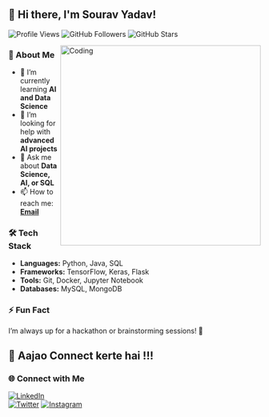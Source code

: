 ## 👋 Hi there, I'm Sourav Yadav!

![Profile Views](https://komarev.com/ghpvc/?username=sourav-sudow&label=Profile%20views&color=0e75b6&style=flat)
![GitHub Followers](https://img.shields.io/github/followers/sourav-sudow?label=Followers&style=social)
![GitHub Stars](https://img.shields.io/github/stars/sourav-sudow?label=Stars&style=social)

<img align="right" alt="Coding" width="400" src="[https://media.giphy.com/media/qgQUggAC3Pfv687qPC/giphy.gif](https://media2.giphy.com/media/v1.Y2lkPTc5MGI3NjExb3o3enZiYWk3emY0N2djaXJ1em1zMG5oaGpsbGZvY2pweGFrOGRnMSZlcD12MV9pbnRlcm5hbF9naWZfYnlfaWQmY3Q9Zw/2IudUHdI075HL02Pkk/giphy.gif)">

### 🚀 About Me
- 🌱 I’m currently learning **AI and Data Science**
- 🤔 I’m looking for help with **advanced AI projects**
- 💬 Ask me about **Data Science, AI, or SQL**
- 📫 How to reach me: **[Email](mailto:your-email@example.com)** <!-- Replace with your actual email -->

### 🛠️ Tech Stack
- **Languages:** Python, Java, SQL
- **Frameworks:** TensorFlow, Keras, Flask
- **Tools:** Git, Docker, Jupyter Notebook
- **Databases:** MySQL, MongoDB

### ⚡ Fun Fact
I’m always up for a hackathon or brainstorming sessions! 🚀

## 🚀 Aajao Connect kerte hai !!!
### 🌐 Connect with Me
[![LinkedIn](https://img.shields.io/badge/-LinkedIn-0077B5?style=flat&logo=Linkedin&logoColor=white)](https://www.linkedin.com/in/sourav-yadav-737177328)  
[![Twitter](https://img.shields.io/badge/-Twitter-1DA1F2?style=flat&logo=Twitter&logoColor=white)](https://twitter.com/yourTwitterHandle) <!-- Replace with your Twitter link if you have one -->
[![Instagram](https://img.shields.io/badge/-Instagram-E4405F?style=flat&logo=Instagram&logoColor=white)](https://instagram.com/yourInstagramHandle) <!-- Replace with your Instagram link if you have one -->

